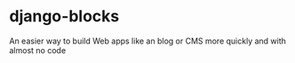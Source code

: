 django-blocks
=============

An easier way to build Web apps like an blog or CMS more quickly and with almost no code
